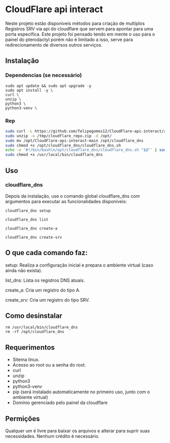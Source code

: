 # CloudFlare api interact

Neste projeto estão disponiveis métodos para criação de multiplos Registros SRV via api do cloudflare que servem para apontar para uma porta especifíca. Este projeto foi pensado tendo em mente o uso para o painel do pterodactyl porém não é limitado a isso, serve para redirecionamento de diversos outros serviços. 

## Instalação

### Dependencias (se necessário)
```shell
sudo apt update && sudo apt upgrade -y
sudo apt install -y \
curl \
unzip \
python3 \
python3-venv \
```
### Rep
```bash
sudo curl -L https://github.com/felipegomes12/CloudFlare-api-interact/archive/refs/heads/main.zip -o /tmp/cloudflare_repo.zip
sudo unzip -o /tmp/cloudflare_repo.zip -d /opt/
sudo mv /opt/CloudFlare-api-interact-main /opt/cloudflare_dns
sudo chmod +x /opt/cloudflare_dns/cloudflare_dns.sh
echo -e '#!/bin/bash\n/opt/cloudflare_dns/cloudflare_dns.sh "$@"' | sudo tee /usr/local/bin/cloudflare_dns > /dev/null
sudo chmod +x /usr/local/bin/cloudflare_dns
```
## Uso
### cloudflare_dns
Depois da instalação, use o comando global cloudflare_dns com argumentos para executar as funcionalidades disponíveis:
```shell
cloudflare_dns setup
```
```shell
cloudflare_dns list
```
```shell
cloudflare_dns create-a
```
```shell
cloudflare_dns create-srv

```
## O que cada comando faz:
setup: Realiza a configuração inicial e prepara o ambiente virtual (caso ainda não exista).

list_dns: Lista os registros DNS atuais.

create_a: Cria um registro do tipo A.

create_srv: Cria um registro do tipo SRV.
## Como desinstalar
```shell
rm /usr/local/bin/cloudflare_dns
rm -rf /opt/cloudflare_dns
``` 

## Requerimentos
- Sitema linux.
- Acesso ao root ou a senha do root.
- curl 
- unzip
- python3
- python3-venv
- pip (será instalado automaticamente no primeiro uso, junto com o ambiente virtual)
- Domínio gerenciado pelo painel da cloudflare
## Permições
Qualquer um é livre para baixar os arquivos e alterar para suprir suas necessidades. Nenhum crédito é necessário.